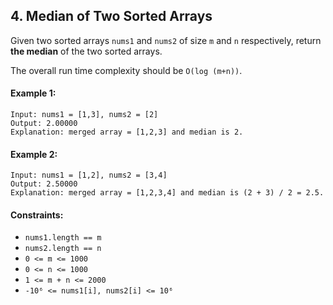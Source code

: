 ## 4. Median of Two Sorted Arrays
Given two sorted arrays `nums1` and `nums2` of size `m` and `n` respectively, return __the median__ of the two sorted arrays.

The overall run time complexity should be `O(log (m+n))`.

#### Example 1:
```
Input: nums1 = [1,3], nums2 = [2]
Output: 2.00000
Explanation: merged array = [1,2,3] and median is 2.
```
#### Example 2:
```
Input: nums1 = [1,2], nums2 = [3,4]
Output: 2.50000
Explanation: merged array = [1,2,3,4] and median is (2 + 3) / 2 = 2.5.
```
#### Constraints:
- `nums1.length == m`
- `nums2.length == n`
- `0 <= m <= 1000`
- `0 <= n <= 1000`
- `1 <= m + n <= 2000`
- `-10⁶ <= nums1[i], nums2[i] <= 10⁶`
